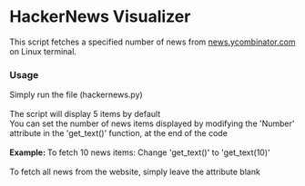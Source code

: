 # HackerNews Visualizer
This script fetches a specified number of news from <a href = "https://news.ycombinator.com" target="_blank"> news.ycombinator.com </a> on Linux terminal.

<h3> <b>Usage</b> </h3>
Simply run the file (hackernews.py) 
<br></br>
The script will display 5 items by default <br>
You can set the number of news items displayed by modifying the 'Number' attribute in the 'get_text()' function, at the end of the code
<br></br>
<b> Example: </b>
To fetch 10 news items:
Change 'get_text()' to 'get_text(10)'
<br></br>
To fetch all news from the website, simply leave the attribute blank
